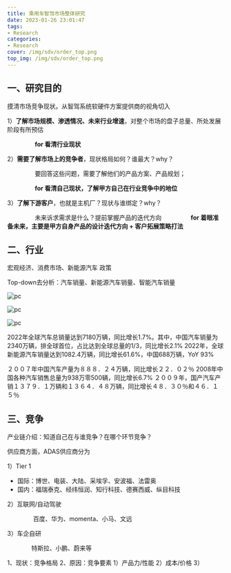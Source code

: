 ```yaml
---
title: 乘用车智驾市场整体研究
date: 2023-01-26 23:01:47
tags: 
- Research
categories:
- Research
cover: /img/sdv/order_top.png
top_img: /img/sdv/order_top.png
---
```


## 一、研究目的

摸清市场竞争现状。从智驾系统软硬件方案提供商的视角切入

1）**了解市场规模、渗透情况、未来行业增速**，对整个市场的盘子总量、所处发展阶段有所预估

&emsp; &emsp;&emsp; &emsp;**for 看清行业现状**

2）**需要了解市场上的竞争者**，现状格局如何？谁最大？why？

&emsp; &emsp;&emsp; &emsp;要回答这些问题，需要了解他们的产品方案、产品规划；

&emsp; &emsp;&emsp; &emsp;**for 看清自己现状，了解甲方自己在行业竞争中的地位**

3）**了解下游客户**，也就是主机厂？现状与谁绑定？why？
   
&emsp; &emsp;&emsp; &emsp;未来诉求需求是什么？提前掌握产品的迭代方向
&emsp; &emsp;&emsp; &emsp;**for 着眼准备未来，主要是甲方自身产品的设计迭代方向 + 客户拓展策略打法**

## 二、行业

宏观经济、消费市场、新能源汽车
政策

Top-down去分析：汽车销量、新能源汽车销量、智能汽车销量

![pc](https://xionglingchu.github.io/img/sdv/globalcar.png)

![pc](https://xionglingchu.github.io/img/sdv/nev.png)

![pc](https://xionglingchu.github.io/img/sdv/avsales.png)

2022年全球汽车总销量达到7180万辆，同比增长1.7%。其中，中国汽车销量为2340万辆，排全球首位，占比达到全球总量的1/3，同比增长2.1%
2022年，全球新能源汽车销量达到1082.4万辆，同比增长61.6%，中国688万辆，YoY 93%

２００７年中国汽车产量为８８８．２４万辆，同比增长２２．０２％
2008年中国各种汽车销售总量为938万零500辆，同比增长6.7%
２００９年，国产汽车产销１３７９．１万辆和１３６４．４８万辆，同比增长４８．３０％和４６．１５％



## 三、竞争

产业链介绍：知道自己在与谁竞争？在哪个环节竞争？



供应商方面，ADAS供应商分为

1）Tier 1

- 国际：博世、电装、大陆、采埃孚、安波福、法雷奥
- 国内：福瑞泰克、经纬恒润、知行科技、德赛西威、纵目科技

2）互联网/自动驾驶

&emsp; &emsp;&emsp;&emsp;百度、华为、momenta、小马、文远

3）车企自研

&emsp;&emsp;&emsp;&emsp;特斯拉、小鹏、蔚来等




1、现状：竞争格局
2、原因：竞争要素
1）产品力/性能
2）成本/价格
3）



